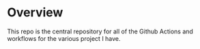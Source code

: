 # Overview

This repo is the central repository for all of the Github Actions and workflows for the various project I have.

